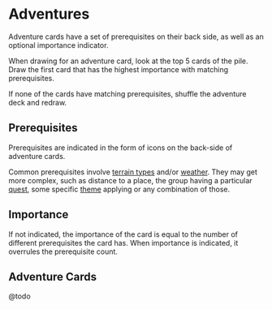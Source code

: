 # Adventures

Adventure cards have a set of prerequisites on their back side, as well as an 
optional importance indicator.

When drawing for an adventure card, look at the top 5 cards of the pile. 
Draw the first card that has the highest importance with matching prerequisites.

If none of the cards have matching prerequisites, shuffle the adventure deck and 
redraw.

## Prerequisites

Prerequisites are indicated in the form of icons on the back-side of adventure 
cards. 

Common prerequisites involve [terrain types](World.md#sections) and/or 
[weather](../Weather.md). They may get more complex, such as distance to a place,
the group having a particular [quest](Story/3_Quest.md), some specific 
[theme](Story/0_Theme.md) applying or any combination of those.

## Importance

If not indicated, the importance of the card is equal to the number of different 
prerequisites the card has. When importance is indicated, it overrules the 
prerequisite count.

## Adventure Cards

@todo
